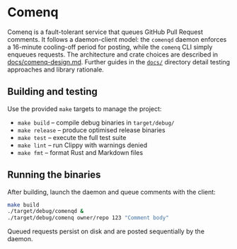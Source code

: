# Comenq

Comenq is a fault-tolerant service that queues GitHub Pull Request comments. It
follows a daemon\-client model: the `comenqd` daemon enforces a 16\-minute
cooling\-off period for posting, while the `comenq` CLI simply enqueues
requests. The architecture and crate choices are described in
[docs/comenq-design.md](docs/comenq-design.md). Further guides in the
[`docs/`](docs/) directory detail testing approaches and library rationale.

## Building and testing

Use the provided `make` targets to manage the project:

- `make build` &ndash; compile debug binaries in `target/debug/`
- `make release` &ndash; produce optimised release binaries
- `make test` &ndash; execute the full test suite
- `make lint` &ndash; run Clippy with warnings denied
- `make fmt` &ndash; format Rust and Markdown files

## Running the binaries

After building, launch the daemon and queue comments with the client:

```bash
make build
./target/debug/comenqd &
./target/debug/comenq owner/repo 123 "Comment body"
```

Queued requests persist on disk and are posted sequentially by the daemon.
